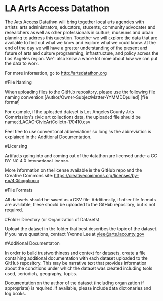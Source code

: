 # LA Arts Access Datathon
The Arts Access Datathon will bring together local arts agencies with artists, arts administrators, educators, students, community advocates and researchers as well as other professionals in culture, museums and urban planning to address this question. Together we will explore the data that are available to find out what we know and explore what we could know. At the end of the day we will have a greater understanding of the present and future of arts and culture programming, infrastructure, and policy across the Los Angeles region. We’ll also know a whole lot more about how we can put the data to work.

For more information, go to http://artsdatathon.org

#File Naming

When uploading files to the GitHub repository, please use the following file naming convention:[Author/Owner-SubjectMatter-YYMMDDpulled].[file format]

For example, if the uploaded dataset is Los Angeles County Arts Commission's civic art collections data, the uploaded file should be named:LACAC-CivicArtCollctn-170410.csv

Feel free to use conventional abbreviations so long as the abbreviation is explained in the Additional Documentation.

#Licensing

Artifacts going into and coming out of the datathon are licensed under a CC BY-NC 4.0 International license.

More information on the license available in the GitHub repo and the Creative Commons site: https://creativecommons.org/licenses/by-nc/4.0/legalcode

#File Formats

All datasets should be saved as a CSV file. Additionally, if other file formats are available, these should be uploaded to the GitHub repository, but is not required.

#Folder Directory (or Organization of Datasets)

Upload the dataset in the folder that best describes the topic of the dataset. If you have questions, contact Yvonne Lee at ylee@arts.lacounty.gov

#Additional Documentation

In order to build trustworthiness and context for datasets, create a file containing additional documentation with each dataset uploaded to the GitHub repository. This may be narrative text that provides information about the conditions under which the dataset was created including tools used, periodicty, geography, topics.

Documentation on the author of the dataset (including organization if appropriate) is required. If available, please include data dictionaries and log books.
